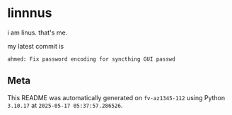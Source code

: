 # linnnus

i am linus. that's me.

my latest commit is

```
ahmed: Fix password encoding for syncthing GUI passwd
```

## Meta

This README was automatically generated on `fv-az1345-112` using Python
`3.10.17` at `2025-05-17 05:37:57.286526`.
